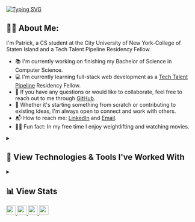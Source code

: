 [![Typing SVG](https://readme-typing-svg.herokuapp.com?font=Poppins&weight=500&size=40&pause=1000&color=F7F7F7&vCenter=true&width=1012&height=56&lines=Hello!+I'm+Patrick+Lisiecki;Full-Stack+Web+Developer;Computer+Science+Student;Tech+Junkie)](https://git.io/typing-svg)

## 👨‍💻 About Me:
I'm Patrick, a CS student at the City University of New York-College of Staten Island and a Tech Talent Pipeline Residency Fellow.
- 📚 I'm currently working on finishing my Bachelor of Science in Computer Science. <br>
- 💻 I'm currently learning full-stack web development as a <a href="https://techtalentpipeline.nyc/">Tech Talent Pipeline</a> Residency Fellow. <br>
- 💬 If you have any questions or would like to collaborate, feel free to reach out to me through <a href="https://github.com/PatrickLisiecki/PatrickLisiecki/issues">GitHub</a>.
- 🤝 Whether it's starting something from scratch or contributing to existing ideas, I'm always open to connect and work with others.
- 📬 How to reach me: <a href="https://www.linkedin.com/in/patricklisiecki/">LinkedIn</a> and <a href="mailto:impatricklisiecki@gmail.com">Email</a>.
- 🏋️‍♂️ Fun fact: In my free time I enjoy weightlifting and watching movies.

<details>  
  <summary><h2>🧰 View Technologies & Tools I've Worked With</h2></summary>

  ### Programming Languages
  <table>
    <tr>
      <td align="center" width="100" height="100"><img height="50" width="50" src="https://cdn.jsdelivr.net/gh/devicons/devicon/icons/javascript/javascript-original.svg" /><b>JavaScript</b></td>
      <td align="center" width="100" height="100"><img height="50" width="50" src="https://cdn.jsdelivr.net/gh/devicons/devicon/icons/typescript/typescript-original.svg" /><b>TypeScript</b></td>
      <td align="center" width="100" height="100"><img height="50" width="50" src="https://cdn.jsdelivr.net/gh/devicons/devicon/icons/html5/html5-original.svg" /><b>HTML5</b></td>
      <td align="center" width="100" height="100"><img height="50" width="50" src="https://cdn.jsdelivr.net/gh/devicons/devicon/icons/css3/css3-original.svg" /><b>CSS3</b></td>
      <td align="center" width="100" height="100"><img height="50" width="50" src="https://cdn.jsdelivr.net/gh/devicons/devicon/icons/cplusplus/cplusplus-original.svg" /><b>C++</b></td>
      <td align="center" width="100" height="100"><img height="50" width="50" src="https://cdn.jsdelivr.net/gh/devicons/devicon/icons/java/java-original.svg" /><b>Java</b></td>
      <td align="center" width="100" height="100"><img height="50" width="50" src="https://cdn.jsdelivr.net/gh/devicons/devicon/icons/python/python-original.svg" /><b>Python</b></td>
      <td align="center" width="100" height="100"><img height="50" width="50" src="https://cdn.jsdelivr.net/gh/devicons/devicon/icons/php/php-plain.svg" /><b>PHP</b></td>
    </tr>
  </table>

  ### Frameworks and Libraries
  <table>
    <tr>
      <td align="center" width="100" height="100"><img height="50" width="50" src="https://cdn.jsdelivr.net/gh/devicons/devicon/icons/react/react-original.svg" /><b>React.js</b></td>
      <td align="center" width="100" height="100"><img height="50" width="50" src="https://cdn.jsdelivr.net/gh/devicons/devicon/icons/tailwindcss/tailwindcss-plain.svg" /><b>TailwindCSS</b></td>
      <td align="center" width="100" height="100"><img height="50" width="50" src="https://cdn.jsdelivr.net/gh/devicons/devicon/icons/nodejs/nodejs-original.svg" /><b>Node.js</b></td>
      <td align="center" width="100" height="100"><img height="50" width="50" src="https://cdn.jsdelivr.net/gh/devicons/devicon/icons/express/express-original.svg" /><b>Express.js</b></td>
      <td align="center" width="100" height="100"><img height="50" width="50" src="https://cdn.jsdelivr.net/gh/devicons/devicon/icons/nextjs/nextjs-original.svg" /><b>Next.js</b></td>
      <td align="center" width="100" height="100"><img height="50" width="50" src="https://cdn.jsdelivr.net/gh/devicons/devicon/icons/jest/jest-plain.svg" /><b>Jest</b></td>   
    </tr>
  </table>

  ### Databases
   <table>
    <tr>
      <td align="center" width="100" height="100"><img height="50" width="50" src="https://cdn.jsdelivr.net/gh/devicons/devicon/icons/postgresql/postgresql-original.svg" /><b>PostgreSQL</b></td>
      <td align="center" width="100" height="100"><img height="50" width="50" src="https://cdn.jsdelivr.net/gh/devicons/devicon/icons/mysql/mysql-original.svg" /><b>MySQL</b></td>
      <td align="center" width="100" height="100"><img height="50" width="50" src="https://cdn.jsdelivr.net/gh/devicons/devicon/icons/mongodb/mongodb-original.svg" /><b>MongoDB</b></td>
      <td align="center" width="100" height="100"><img height="50" width="50" src="https://cdn.jsdelivr.net/gh/devicons/devicon/icons/sequelize/sequelize-original.svg" /><b>Sequelize</b></td>
    </tr>
  </table>

   ### Tools
   <table>
    <tr>
      <td align="center" width="100" height="100"><img height="50" width="50" src="https://cdn.jsdelivr.net/gh/devicons/devicon/icons/git/git-original.svg" /><br /><b>Git</b></td>
      <td align="center" width="100" height="100"><img height="50" width="50" src="https://cdn.jsdelivr.net/gh/devicons/devicon/icons/github/github-original.svg" /><b>GitHub</b></td>
      <td align="center" width="100" height="100"><img height="50" width="50" src="https://cdn.jsdelivr.net/gh/devicons/devicon/icons/vscode/vscode-original.svg" /><br /><b>VS Code</b></td>
      <td align="center" width="100" height="100"><img height="50" width="50" src="https://cdn.jsdelivr.net/gh/devicons/devicon/icons/npm/npm-original-wordmark.svg" /><b>NPM</b></td>
      <td align="center" width="100" height="100"><img height="50" width="50" src="https://cdn.jsdelivr.net/gh/devicons/devicon/icons/windows8/windows8-original.svg" /><b>Windows</b></td>
      <td align="center" width="100" height="100"><img height="50" width="50" src="https://cdn.jsdelivr.net/gh/devicons/devicon/icons/ubuntu/ubuntu-plain.svg" /><b>Ubuntu</b></td>
      <td align="center" width="100" height="100"><img height="50" width="50" src="https://cdn.jsdelivr.net/gh/devicons/devicon/icons/bash/bash-original.svg" /><b>Bash</b></td>
      <td align="center" width="100" height="100"><img height="50" width="50" src="https://cdn.jsdelivr.net/gh/devicons/devicon/icons/putty/putty-original.svg" /><b>PuTTY</b></td>
    </tr>
  </table>
  
</details>

<details>
  <summary><h2>📊 View Stats</h2></summary>

  <a href="">
    <img height=200 align="center" src="https://github-readme-stats.vercel.app/api?username=PatrickLisiecki&theme=tokyonight&hide_border=false&rank_icon=github&include_all_commits=true&count_private=true" />
  </a>
  <a href="">
    <img height=200 align="center" src="https://github-readme-stats.vercel.app/api/top-langs?username=PatrickLisiecki&theme=tokyonight&layout=compact&langs_count=8&card_width=320" />
  </a>
  
</details>

<a href="https://www.linkedin.com/in/patricklisiecki/">
  <img src="https://img.shields.io/badge/patricklisiecki-gray?style=for-the-badge&logo=linkedin&logoColor=white&labelColor=0077B5" height="25">
</a>

<a href="mailto:impatricklisiecki@gmail.com">
  <img src="https://img.shields.io/badge/impatricklisiecki@gmail.com-gray?style=for-the-badge&logo=gmail&logoColor=white&labelColor=D14836" height="25">
</a>

<a href="https://portfolio-patricklisiecki.vercel.app/">
  <img src="https://img.shields.io/badge/Personal Site-gray?style=for-the-badge&logo=googlehome&logoColor=white&labelColor=EA4C89" height="25">
</a>

<a href="https://visitcount.itsvg.in">
  <img src="https://visitcount.itsvg.in/api?id=PatrickLisiecki&label=Visitors&color=1&icon=5&pretty=true" height="25" />
</a>
